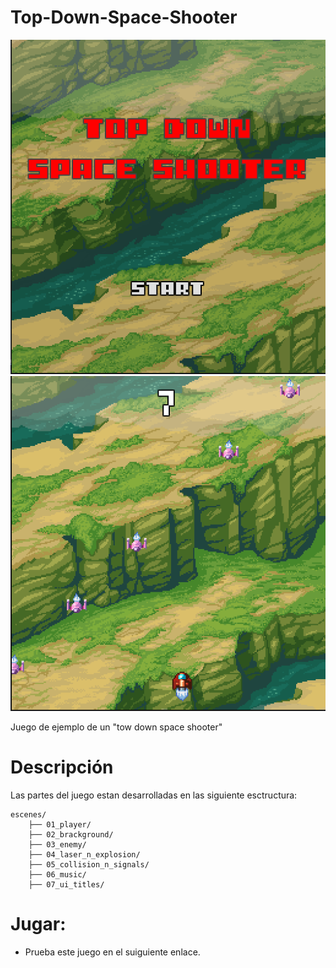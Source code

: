# Top-Down-Space-Shooter
![alt text](assets/img/image1.png)
![alt text](assets/img/image1-6.png)

Juego de ejemplo de un "tow down space shooter"

# Descripción
Las partes del juego estan desarrolladas en las siguiente esctructura:
```
escenes/
    ├── 01_player/
    ├── 02_brackground/
    ├── 03_enemy/
    ├── 04_laser_n_explosion/
    ├── 05_collision_n_signals/
    ├── 06_music/
    ├── 07_ui_titles/
```

# Jugar:
* Prueba este juego en el suiguiente enlace.
